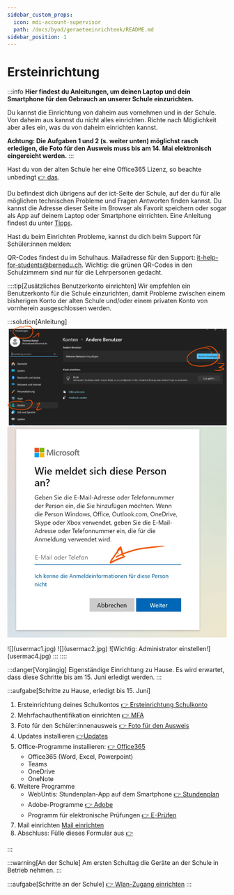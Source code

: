 ```yaml
---
sidebar_custom_props:
  icon: mdi-account-supervisor
  path: /docs/byod/geraeteeinrichtenk/README.md
sidebar_position: 1
---
```


# Ersteinrichtung

:::info
**Hier findest du Anleitungen, um deinen Laptop und dein Smartphone für den Gebrauch an unserer Schule einzurichten.**

Du kannst die Einrichtung von daheim aus vornehmen und in der Schule. Von daheim aus kannst du nicht alles einrichten. Richte nach Möglichkeit aber alles ein, was du von daheim einrichten kannst.

 **Achtung: Die Aufgaben 1 und 2 (s. weiter unten) möglichst rasch erledigen, die Foto für den Ausweis muss bis am 14. Mai elektronisch eingereicht werden.**
:::

Hast du von der alten Schule her eine Office365 Lizenz, so beachte unbedingt [👉 das](../../anderesoftware/office365/README.md).

Du befindest dich übrigens auf der ict-Seite der Schule, auf der du für alle möglichen technischen Probleme und Fragen Antworten finden kannst. Du kannst die Adresse dieser Seite im Browser als Favorit speichern oder sogar als App auf deinem Laptop oder Smartphone einrichten. Eine Anleitung findest du unter [Tipps](../../tipps/01-webseite-als-app/README.md).

Hast du beim Einrichten Probleme, kannst du dich beim Support für Schüler:innen melden:

QR-Codes findest du im Schulhaus. Mailadresse für den Support: [it-help-for-students@bernedu.ch](mailto:it-help-for-students@bernedu.ch). Wichtig: die grünen QR-Codes in den Schulzimmern sind nur für die Lehrpersonen gedacht.

::::tip[Zusätzliches Benutzerkonto einrichten]
Wir empfehlen ein Benutzerkonto für die Schule einzurichten, damit Probleme zwischen einem bisherigen Konto der alten Schule und/oder einem privaten Konto von vornherein ausgeschlossen werden.

:::solution[Anleitung]
<Tabs>
<TabItem value="Win" label="Windows" default>
![Einstellungen öffnen](userwin1.jpg)
![Hier auf keinen Fall die Schulmailadresse eingeben](userwin2.jpg)

</TabItem>
<TabItem value="OSX" label="Mac">
![](usermac1.jpg)
![](usermac2.jpg)
![Wichtig: Administrator einstellen!](usermac4.jpg)
</TabItem>
</Tabs>
:::
::::

<Tabs>
<TabItem value="home" label="1. Vorgängig" default>

:::danger[Vorgängig]
Eigenständige Einrichtung zu Hause. Es wird erwartet, dass diese Schritte bis am 15. Juni erledigt werden.
:::

:::aufgabe[Schritte zu Hause, erledigt bis 15. Juni]

1. Ersteinrichtung deines Schulkontos [👉 Ersteinrichtung Schulkonto](../../schulkonto/README.md)
2. Mehrfachauthentifikation einrichten [👉 MFA](../../schulkonto/mfa/README.md)
3. Foto für den Schüler:innenausweis [👉 Foto für den Ausweis](../../schulkonto/foto-ausweis/README.md)
4. Updates installieren [👉Updates](/docs/tipps/updates/README.md)
5. Office-Programme installieren: [👉 Office365](http://portal.office.com/)
   - Office365 (Word, Excel, Powerpoint)
   - Teams
   - OneDrive
   - OneNote
6. Weitere Programme
   - WebUntis: Stundenplan-App auf dem Smartphone [👉 Stundenplan](../stundenplan/)
   - Adobe-Programme [👉 Adobe](../../anderesoftware/adobe)
   - Programm für elektronische Prüfungen [👉 E-Prüfen](../../anderesoftware/digitales%20prüfen/)
7. Mail einrichten [Mail einrichten](../mail/e-mail-einstellungen/README.md)
8. Abschluss: Fülle dieses Formular aus [👉](https://forms.office.com/e/8rwV7ixe5G)

:::

</TabItem>
<TabItem value="school" label="2. Am ersten Schultag">

:::warning[An der Schule]
Am ersten Schultag die Geräte an der Schule in Betrieb nehmen.
:::

:::aufgabe[Schritte an der Schule]
[👉 Wlan-Zugang einrichten](../wlan/README.md)
:::

</TabItem>
</Tabs>
